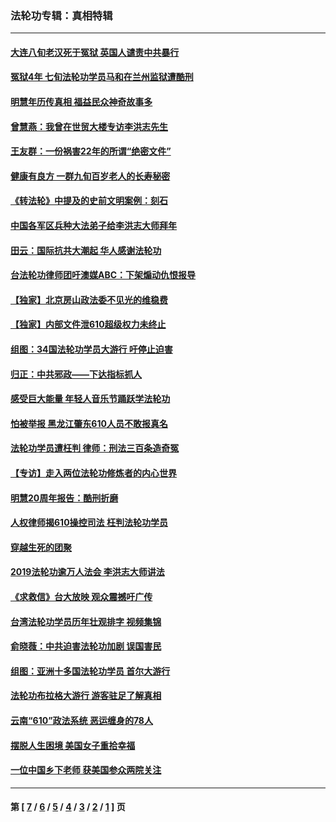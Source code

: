 ### 法轮功专辑：真相特辑
---
#### [大连八旬老汉死于冤狱 英国人谴责中共暴行](../../pages/nf4389/n13480118.md?01100430) 
#### [冤狱4年 七旬法轮功学员马和在兰州监狱遭酷刑](../../pages/nf4389/n13304688.md?01100430) 
#### [明慧年历传真相 福益民众神奇故事多](../../pages/nf4389/n13294545.md?01100430) 
#### [曾慧燕：我曾在世贸大楼专访李洪志先生](../../pages/nf4389/n12898729.md?01100430) 
#### [王友群：一份祸害22年的所谓“绝密文件”](../../pages/nf4389/n12871750.md?01100430) 
#### [健康有良方 一群九旬百岁老人的长寿秘密](../../pages/nf4389/n12847475.md?01100430) 
#### [《转法轮》中提及的史前文明案例：刻石](../../pages/nf4389/n12758577.md?01100430) 
#### [中国各军区兵种大法弟子给李洪志大师拜年](../../pages/nf4389/n12750047.md?01100430) 
#### [田云：国际抗共大潮起 华人感谢法轮功](../../pages/nf4389/n12357708.md?01100430) 
#### [台法轮功律师团吁澳媒ABC：下架煽动仇恨报导](../../pages/nf4389/n12279917.md?01100430) 
#### [【独家】北京房山政法委不见光的维稳费](../../pages/nf4389/n12031979.md?01100430) 
#### [【独家】内部文件泄610超级权力未终止](../../pages/nf4389/n12023895.md?01100430) 
#### [组图：34国法轮功学员大游行 吁停止迫害](../../pages/nf4389/n11492658.md?01100430) 
#### [归正：中共邪政——下达指标抓人](../../pages/nf4389/n11474770.md?01100430) 
#### [感受巨大能量 年轻人音乐节踊跃学法轮功](../../pages/nf4389/n11441981.md?01100430) 
#### [怕被举报 黑龙江肇东610人员不敢报真名](../../pages/nf4389/n11436499.md?01100430) 
#### [法轮功学员遭枉判 律师：刑法三百条造奇冤](../../pages/nf4389/n11433943.md?01100430) 
#### [【专访】走入两位法轮功修炼者的内心世界](../../pages/nf4389/n11415623.md?01100430) 
#### [明慧20周年报告：酷刑折磨](../../pages/nf4389/n11387954.md?01100430) 
#### [人权律师揭610操控司法 枉判法轮功学员](../../pages/nf4389/n11313370.md?01100430) 
#### [穿越生死的团聚](../../pages/nf4389/n11258922.md?01100430) 
#### [2019法轮功逾万人法会 李洪志大师讲法](../../pages/nf4389/n11265303.md?01100430) 
#### [《求救信》台大放映 观众震撼吁广传](../../pages/nf4389/n10922251.md?01100430) 
#### [台湾法轮功学员历年壮观排字 视频集锦](../../pages/nf4389/n10878789.md?01100430) 
#### [俞晓薇：中共迫害法轮功加剧 误国害民](../../pages/nf4389/n10859260.md?01100430) 
#### [组图：亚洲十多国法轮功学员 首尔大游行](../../pages/nf4389/n10781149.md?01100430) 
#### [法轮功布拉格大游行 游客驻足了解真相](../../pages/nf4389/n10749360.md?01100430) 
#### [云南“610”政法系统 恶运缠身的78人](../../pages/nf4389/n10747534.md?01100430) 
#### [摆脱人生困境 美国女子重拾幸福](../../pages/nf4389/n10688678.md?01100430) 
#### [一位中国乡下老师 获美国参众两院关注](../../pages/nf4389/n10683927.md?01100430) 

---
#### 第 [ [7](./7.md?01100430) / [6](./6.md?01100430) / [5](./5.md?01100430) / [4](./4.md?01100430) / [3](./3.md?01100430) / [2](./2.md?01100430) / [1](./1.md?01100430) ] 页
